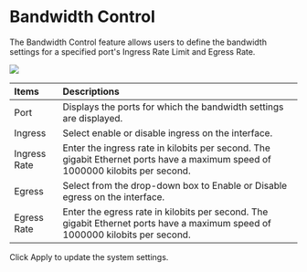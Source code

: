 # Bandwidth Control

The Bandwidth Control feature allows users to define the bandwidth settings for a specified port's Ingress Rate Limit and Egress Rate.

![](https://lh4.googleusercontent.com/hTXLA_im05bi5MwbHx7cg84rZ581IE-Hqnuq0JbLsLwNOx4aYr_wfEJnPt7ERtQTgZm43TqkGcRB33VcLmaaRDi29hFDyPz4MgcinOhKey6g5HXWrh6LHwjDP_zL5Jz48snbm_c)

| Items | Descriptions |
| :--- | :--- |
| Port               | Displays the ports for which the bandwidth settings are displayed. |
| Ingress | Select enable or disable ingress on the interface. |
| Ingress Rate | Enter the ingress rate in kilobits per second. The gigabit Ethernet ports have a maximum speed of 1000000 kilobits per second. |
| Egress | Select from the drop-down box to Enable or Disable egress on the interface. |
| Egress Rate | Enter the egress rate in kilobits per second. The gigabit Ethernet ports have a maximum speed of 1000000 kilobits per second. |

Click Apply to update the system settings.

